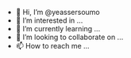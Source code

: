 - 👋 Hi, I’m @yeassersoumo
- 👀 I’m interested in ...
- 🌱 I’m currently learning ...
- 💞️ I’m looking to collaborate on ...
- 📫 How to reach me ...

<!---
yeassersoumo/yeassersoumo is a ✨ special ✨ repository because its `README.md` (this file) appears on your GitHub profile.
You can click the Preview link to take a look at your changes.
--->
